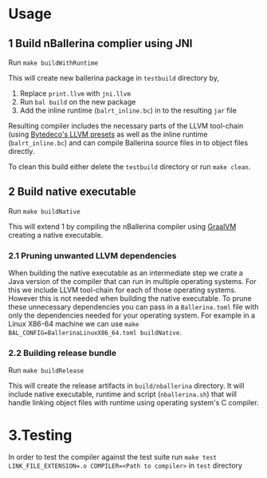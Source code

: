 # Usage

## 1 Build nBallerina complier using JNI
Run `make buildWithRuntime`

This will create new ballerina package in `testbuild` directory by,
1. Replace `print.llvm` with `jni.llvm`
2. Run `bal build` on the new package
3. Add the inline runtime (`balrt_inline.bc`) in to the resulting `jar` file

Resulting compiler includes the necessary parts of the LLVM tool-chain (using [Bytedeco's LLVM presets](https://github.com/bytedeco/javacpp-presets/tree/master/llvm) as well as the inline runtime (`balrt_inline.bc`) and can compile Ballerina source files in to object files directly.

To clean this build either delete the `testbuild` directory or run `make clean`.

## 2 Build native executable
Run `make buildNative`

This will extend 1 by compiling the nBallerina compiler using [GraalVM](https://www.graalvm.org/) creating a native executable.

### 2.1 Pruning unwanted LLVM dependencies
When building the native executable as an intermediate step we crate a Java version of the compiler that can run in multiple operating systems. For this we include LLVM tool-chain for each of those operating systems. However this is not needed when building the native executable. To prune these unnecessary dependencies you can pass in a `Ballerina.toml` file with only the dependencies needed for your operating system. For example in a Linux X86-64 machine we can use `make BAL_CONFIG=BallerinaLinuxX86_64.toml buildNative`.

### 2.2 Building release bundle
Run `make buildRelease`

This will create the release artifacts in `build/nballerina` directory. It will include native executable, runtime and script (`nballerina.sh`) that will handle linking object files with runtime using operating system's C compiler.

# 3.Testing
In order to test the compiler against the test suite run `make test LINK_FILE_EXTENSION=.o COMPILER=<Path to compiler>` in `test` directory
